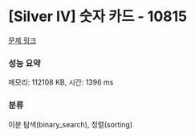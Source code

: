 # [Silver IV] 숫자 카드 - 10815 

[문제 링크](https://www.acmicpc.net/problem/10815) 

### 성능 요약

메모리: 112108 KB, 시간: 1396 ms

### 분류

이분 탐색(binary_search), 정렬(sorting)


